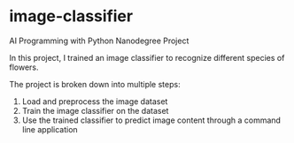 # image-classifier
AI Programming with Python Nanodegree Project

In this project, I trained an image classifier to recognize different species of flowers. 

The project is broken down into multiple steps:
1. Load and preprocess the image dataset
2. Train the image classifier on the dataset
3. Use the trained classifier to predict image content through a command line application

